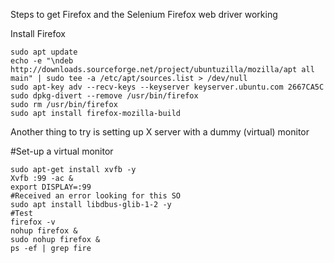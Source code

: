 Steps to get Firefox and the Selenium Firefox web driver working

Install Firefox
```
sudo apt update
echo -e "\ndeb http://downloads.sourceforge.net/project/ubuntuzilla/mozilla/apt all main" | sudo tee -a /etc/apt/sources.list > /dev/null
sudo apt-key adv --recv-keys --keyserver keyserver.ubuntu.com 2667CA5C
sudo dpkg-divert --remove /usr/bin/firefox
sudo rm /usr/bin/firefox
sudo apt install firefox-mozilla-build
```
Another thing to try is setting up X server with a dummy (virtual) monitor 

#Set-up a virtual monitor
```
sudo apt-get install xvfb -y
Xvfb :99 -ac &
export DISPLAY=:99 
#Received an error looking for this SO
sudo apt install libdbus-glib-1-2 -y
#Test
firefox -v
nohup firefox &
sudo nohup firefox &
ps -ef | grep fire
```
